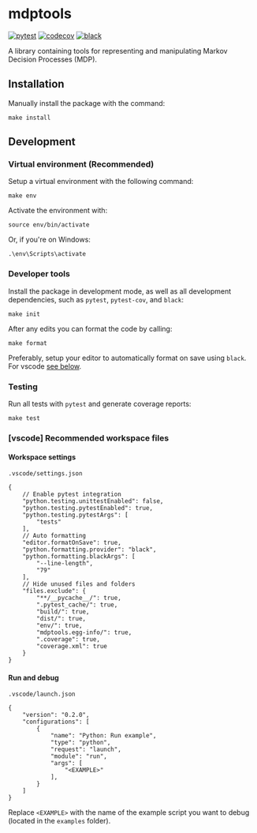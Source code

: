 # mdptools

[![pytest](https://github.com/mholdg16/py-mdptools/actions/workflows/pytest.yml/badge.svg)](https://github.com/mholdg16/py-mdptools/actions/workflows/pytest.yml)
[![codecov](https://codecov.io/gh/mholdg16/py-mdptools/branch/master/graph/badge.svg?token=2ONO8MQDHT)](https://codecov.io/gh/mholdg16/py-mdptools)
[![black](https://github.com/mholdg16/py-mdptools/actions/workflows/black.yml/badge.svg)](https://github.com/mholdg16/py-mdptools/actions/workflows/black.yml)

A library containing tools for representing and manipulating Markov Decision Processes (MDP).


## Installation

Manually install the package with the command:

```console
make install
```


## Development

### Virtual environment (Recommended)

Setup a virtual environment with the following command:

```console
make env
```

Activate the environment with:

```console
source env/bin/activate
```

Or, if you're on Windows:

```console
.\env\Scripts\activate
```


### Developer tools

Install the package in development mode, as well as all development dependencies, such as `pytest`, `pytest-cov`, and `black`:

```console
make init
```

After any edits you can format the code by calling:

```console
make format
```

Preferably, setup your editor to automatically format on save using `black`. For vscode [see below](#workspace-settings).


### Testing

Run all tests with `pytest` and generate coverage reports:

```console
make test
```


### [vscode] Recommended workspace files

#### Workspace settings

`.vscode/settings.json`

```jsonc
{
    // Enable pytest integration
    "python.testing.unittestEnabled": false,
    "python.testing.pytestEnabled": true,
    "python.testing.pytestArgs": [
        "tests"
    ],
    // Auto formatting
    "editor.formatOnSave": true,
    "python.formatting.provider": "black",
    "python.formatting.blackArgs": [
        "--line-length",
        "79"
    ],
    // Hide unused files and folders
    "files.exclude": {
        "**/__pycache__/": true,
        ".pytest_cache/": true,
        "build/": true,
        "dist/": true,
        "env/": true,
        "mdptools.egg-info/": true,
        ".coverage": true,
        "coverage.xml": true
    }
}
```


#### Run and debug

`.vscode/launch.json`

```jsonc
{
    "version": "0.2.0",
    "configurations": [
        {
            "name": "Python: Run example",
            "type": "python",
            "request": "launch",
            "module": "run",
            "args": [
                "<EXAMPLE>"
            ],
        }
    ]
}
```

Replace `<EXAMPLE>` with the name of the example script you want to debug (located in the `examples` folder).
